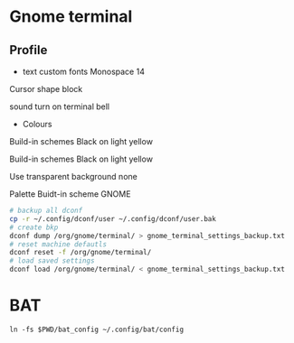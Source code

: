# Gnome terminal

## Profile

* text
 custom fonts Monospace 14

 Cursor shape block

 sound turn on terminal bell

 * Colours

 Build-in schemes Black on light yellow

 Build-in schemes Black on light yellow

 Use transparent background none

 Palette Buidt-in scheme GNOME

```sh
# backup all dconf
cp -r ~/.config/dconf/user ~/.config/dconf/user.bak
# create bkp
dconf dump /org/gnome/terminal/ > gnome_terminal_settings_backup.txt
# reset machine defautls
dconf reset -f /org/gnome/terminal/
# load saved settings
dconf load /org/gnome/terminal/ < gnome_terminal_settings_backup.txt
```


# BAT

`ln -fs $PWD/bat_config ~/.config/bat/config`
